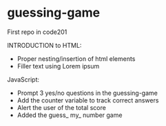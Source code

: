 # guessing-game
First repo in code201

INTRODUCTION to HTML:

* Proper nesting/insertion of html elements
* Filler text using Lorem ipsum

JavaScript:

* Prompt 3 yes/no questions in the guessing-game
* Add the counter variable to track correct answers
* Alert the user of the total score
* Added the guess_ my_ number game
